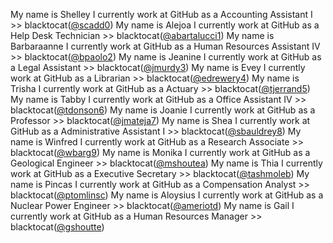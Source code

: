 My name is Shelley I currently work at GitHub as a Accounting Assistant I >> blacktocat([@scadd0](https://github.com/scadd0))
My name is Alejoa I currently work at GitHub as a Help Desk Technician >> blacktocat([@abartalucci1](https://github.com/abartalucci1))
My name is Barbaraanne I currently work at GitHub as a Human Resources Assistant IV >> blacktocat([@bpaolo2](https://github.com/bpaolo2))
My name is Jeanine I currently work at GitHub as a Legal Assistant >> blacktocat([@jmurdy3](https://github.com/jmurdy3))
My name is Evey I currently work at GitHub as a Librarian >> blacktocat([@edrewery4](https://github.com/edrewery4))
My name is Trisha I currently work at GitHub as a Actuary >> blacktocat([@tjerrand5](https://github.com/tjerrand5))
My name is Tabby I currently work at GitHub as a Office Assistant IV >> blacktocat([@tdonson6](https://github.com/tdonson6))
My name is Joanie I currently work at GitHub as a Professor >> blacktocat([@jmateja7](https://github.com/jmateja7))
My name is Shea I currently work at GitHub as a Administrative Assistant I >> blacktocat([@sbauldrey8](https://github.com/sbauldrey8))
My name is Winfred I currently work at GitHub as a Research Associate >> blacktocat([@wbarg9](https://github.com/wbarg9))
My name is Monika I currently work at GitHub as a Geological Engineer >> blacktocat([@mshoutea](https://github.com/mshoutea))
My name is Thia I currently work at GitHub as a Executive Secretary >> blacktocat([@tashmoleb](https://github.com/tashmoleb))
My name is Pincas I currently work at GitHub as a Compensation Analyst >> blacktocat([@ptomlinsc](https://github.com/ptomlinsc))
My name is Aloysius I currently work at GitHub as a Nuclear Power Engineer >> blacktocat([@ameriotd](https://github.com/ameriotd))
My name is Gail I currently work at GitHub as a Human Resources Manager >> blacktocat([@gshoutte](https://github.com/gshoutte))
